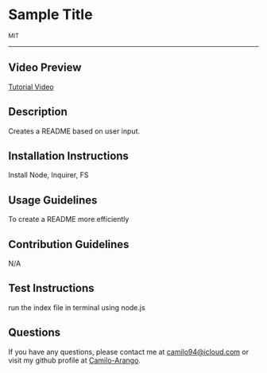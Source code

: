 # Sample Title
<sub>MIT</sub>

---
## Video Preview
[Tutorial Video](https://drive.google.com/file/d/1UpKD2gbVouDmSITwjOPZ0PcPns-AG71h/view)
## Description
Creates a README based on user input.
## Installation Instructions
Install Node, Inquirer, FS
## Usage Guidelines
To create a README more efficiently
## Contribution Guidelines
N/A
## Test Instructions
run the index file in terminal using node.js
## Questions
If you have any questions, please contact me at camilo94@icloud.com or visit my github profile at [Camilo-Arango](https://github.com/Camilo-Arango).
